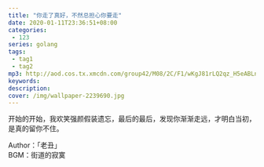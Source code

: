 ```yaml
---
title: "你走了真好，不然总担心你要走"
date: 2020-01-11T23:36:51+08:00
categories: 
 - 123
series: golang
tags: 
 - tag1
 - tag2
mp3: http://aod.cos.tx.xmcdn.com/group42/M08/2C/F1/wKgJ81rLQ2qz_H5eABLnXOCaglk016.mp3
keywords:
description: 
cover: /img/wallpaper-2239690.jpg
---
```




开始的开始，我欢笑强颜假装遗忘，最后的最后，发现你渐渐走远，才明白当初，是真的留你不住。

Author：「老丑」<br>
BGM：街道的寂寞